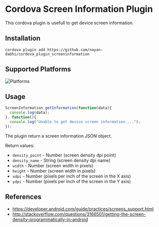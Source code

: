 # Cordova Screen Information Plugin

This cordova plugin is usefull to get device screen information.

## Installation

```
cordova plugin add https://github.com/nayan-dabhi/cordova_plugin_screeninformation
```

## Supported Platforms

![Platforms](https://img.shields.io/badge/platform-android-green.svg?style=flat-square)


## Usage

```js
ScreenInformation.getInformation(function(data){
  console.log(data);
}, function(){
  console.log("Unable to get device screen information....");
});
```

The plugin return a screen information JSON object.

Return values:

* `density_point` - Number (screen density dpi point)
* `density_name` - String (screen density dpi name)
* `width` - Number (screen width in pixels)
* `height` - Number (screen width in pixels)
* `xdpi` - Number (pixels per inch of the screen in the X axis)
* `ydpi` - Number (pixels per inch of the screen in the Y axis)

## References

- https://developer.android.com/guide/practices/screens_support.html
- http://stackoverflow.com/questions/3166501/getting-the-screen-density-programmatically-in-android
